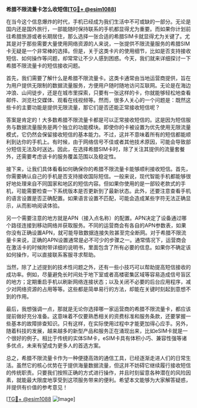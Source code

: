 **希腊不限流量卡怎么收短信[[TG💪+ @esim1088](https://t.me/s/esim1088)]**

在当今这个信息爆炸的时代，手机已经成为我们生活中不可或缺的一部分。无论是国内还是国外旅行，一部能随时保持联系的手机都显得尤为重要。而如果你计划前往希腊旅游或者长期居住，那么选择一张合适的希腊SIM卡就显得尤为关键了。尤其是对于那些需要大量使用网络资源的人来说，一张提供不限流量服务的希腊SIM卡无疑是一个非常棒的选择。但是，关于这类卡片的使用细节，比如是否支持接收短信、如何操作等问题，却常常让不少人感到困惑。今天，我们就来详细探讨一下希腊不限流量卡的短信接收问题。

首先，我们需要了解什么是希腊不限流量卡。这类卡通常由当地运营商提供，旨在为用户提供无限制的数据流量服务，方便用户随时随地访问互联网。无论是在海边冲浪、山间徒步，还是在城市里探索，只要有一张这样的卡，你就能够轻松地查看邮件、浏览社交媒体、观看在线视频等。然而，很多人关心的一个问题是：既然这些卡的主要功能是提供无限流量，那它们是否还能正常接收短信呢？

答案是肯定的！大多数希腊不限流量卡都是可以正常接收短信的。这是因为短信服务与数据流量服务是两个独立的功能模块。即使你的卡被设置为优先使用无限流量模式，它仍然会保留接收短信的基本能力。不过，这并不意味着所有的短信都能顺利到达你的手机上。有时候，由于网络信号不佳或者其他技术原因，可能会导致部分短信无法及时送达。因此，在选择希腊SIM卡时，除了关注其提供的流量套餐外，还需要考虑该卡的服务覆盖范围以及稳定性。

接下来，让我们具体看看如何确保你的希腊不限流量卡能够顺利接收短信。首先，你需要确认自己的手机是否支持接收国际短信。一般来说，现代智能手机都能够很好地处理来自不同国家和地区的短信内容。但如果你使用的是一部较老款式的手机，可能需要检查一下系统版本是否更新到了最新状态。此外，还要注意查看手机的语言设置是否正确配置。如果语言设置不匹配，可能会造成某些字符无法正确显示，从而影响阅读体验。

另一个需要注意的地方就是APN（接入点名称）的配置。APN决定了设备通过哪个路径连接到移动网络并获取服务。不同的运营商会有各自的APN参数表，如果你没有正确设置APN，就可能导致数据连接失败甚至完全断网。对于希腊不限流量卡来说，正确的APN设置通常是必不可少的步骤之一。通常情况下，运营商会在激活卡的时候附带详细的说明书，里面包含了所有必要的信息。如果你不确定该如何操作，可以直接联系客服寻求帮助。

当然，除了上述提到的技术性问题之外，还有一些小技巧可以帮助提高短信接收的成功率。例如，尽量避免长时间处于地下室或者高楼密集区域等容易造成信号盲区的地方；定期重启手机以刷新网络连接状态；以及关闭不必要的后台应用程序，减少对网络资源的占用等等。这些都是简单易行的方法，却能在关键时刻起到意想不到的作用。

最后，我想强调一点，那就是无论你选择哪一家运营商的希腊不限流量卡，都应该提前做好充分准备。这意味着不仅要熟悉相关的资费标准和服务条款，还要掌握一些基本的故障排查知识。只有这样，在实际使用过程中才能更加得心应手。另外，随着科技的发展，越来越多的新型产品和服务正在涌现出来，比如eSIM卡就是一个很好的例子。相比于传统的实体SIM卡，eSIM卡具有体积小巧、兼容性强等诸多优点，未来有望成为更多人的首选方案。

总之，希腊不限流量卡作为一种便捷高效的通信工具，已经逐渐走进人们的日常生活。虽然它的核心优势在于提供海量数据流量，但这并不妨碍它继续履行接收短信的传统职责。只要我们按照正确的方式进行操作，并且时刻留意各种潜在的风险因素，就能最大限度地享受到这项服务带来的便利。希望本文能够为大家解答疑惑，并提供有价值的参考意见！

[[TG💪+ @esim1088](https://t.me/s/esim1088) ![Image](https://i.postimg.cc/4NQfJmqS/Snipaste-2025-05-13-00-14-12.png)]